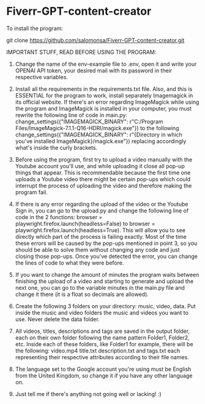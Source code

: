 # Fiverr-GPT-content-creator

To install the program:

git clone https://github.com/salomonsa/Fiverr-GPT-content-creator.git

IMPORTANT STUFF, READ BEFORE USING THE PROGRAM:

1. Change the name of the env-example file to .env, open it and write your OPENAI API token, your desired mail with its password in their respective variables.

2. Install all the requirements in the requirements.txt file. Also, and this is ESSENTIAL for the program to work, install separately Imagemagick in its official website. If there's an error regarding ImageMagick while using the program and ImageMagick is installed in your computer, you must rewrite the following line of code in main.py: change_settings({"IMAGEMAGICK_BINARY": r"C:/Program Files/ImageMagick-7.1.1-Q16-HDRI/magick.exe"}) to the following change_settings({"IMAGEMAGICK_BINARY": r"{Directory in which you've installed ImageMagick}/magick.exe"}) replacing accordingly what's inside the curly brackets.

3. Before using the program, first try to upload a video manually with the Youtube account you'll use, and while uploading it close all pop-up things that appear. This is recommendable because the first time one uploads a Youtube video there might be certain pop-ups which could interrupt the process of uploading the video and therefore making the program fail.

4. If there is any error regarding the upload of the video or the Youtube Sign in, you can go to the upload.py and change the following line of code in the 2 functions: browser = playwright.firefox.launch(headless=False) to browser = playwright.firefox.launch(headless=True). This will allow you to see directly which part of the process is failing exactly. Most of the time these errors will be caused by the pop-ups mentioned in point 3, so you should be able to solve them without changing any code and just closing those pop-ups. Once you've detected the error, you can change the lines of code to what they were before.

5. If you want to change the amount of minutes the program waits between finishing the upload of a video and starting to generate and upload the next one, you can go to the variable minutes in the main.py file and change it there (it is a float so decimals are allowed).

6. Create the following 3 folders on your directory: music, video, data. Put inside the music and video folders the music and videos you want to use. Never delete the data folder.

7. All videos, titles, descriptions and tags are saved in the output folder, each on their own folder following the name pattern Folder1, Folder2, etc. Inside each of these folders, like Folder1 for example, there will be the following: video.mp4 title.txt description.txt and tags.txt each representing their respective attributes according to their file names.

8. The language set to the Google account you're using must be English from the United Kingdom, so change it if you have any other language on.

9. Just tell me if there's anything not going well or lacking! :)
